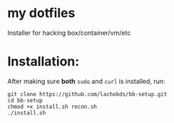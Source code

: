 my dotfiles
====

Installer for hacking box/container/vm/etc

# Installation:

After making sure **both** `sudo` and `curl` is installed, run:

```
git clone https://github.com/lachokds/bb-setup.git
cd bb-setup
chmod +x install.sh recon.sh
./install.sh
```

